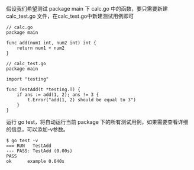 假设我们希望测试 package main 下 calc.go 中的函数，要只需要新建 calc_test.go 文件，在calc_test.go中新建测试用例即可

```
// calc.go
package main

func add(num1 int, num2 int) int {
	return num1 + num2
}
```


```
// calc_test.go
package main

import "testing"

func TestAdd(t *testing.T) {
	if ans := add(1, 2); ans != 3 {
		t.Error("add(1, 2) should be equal to 3")
	}
}
```

运行 go test，将自动运行当前 package 下的所有测试用例，如果需要查看详细的信息，可以添加-v参数。

```
$ go test -v
=== RUN   TestAdd
--- PASS: TestAdd (0.00s)
PASS
ok      example 0.040s
```